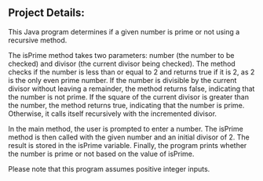 ## Project Details:
This Java program determines if a given number is prime or not using a recursive method.

The isPrime method takes two parameters: number (the number to be checked) and divisor (the current divisor being checked). The method checks if the number is less than or equal to 2 and returns true if it is 2, as 2 is the only even prime number. If the number is divisible by the current divisor without leaving a remainder, the method returns false, indicating that the number is not prime. If the square of the current divisor is greater than the number, the method returns true, indicating that the number is prime. Otherwise, it calls itself recursively with the incremented divisor.

In the main method, the user is prompted to enter a number. The isPrime method is then called with the given number and an initial divisor of 2. The result is stored in the isPrime variable. Finally, the program prints whether the number is prime or not based on the value of isPrime.

Please note that this program assumes positive integer inputs.
